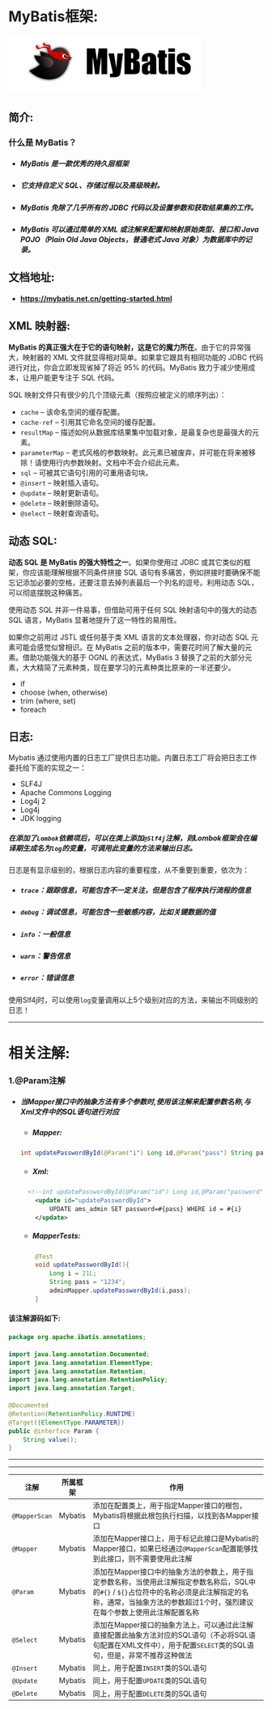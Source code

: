 # MyBatis框架:

![image-20221026105111962](images/image-20221026105111962.png)

## 简介:

### 什么是 MyBatis？

- ##### MyBatis 是一款优秀的持久层框架

- ##### 它支持自定义 SQL、存储过程以及高级映射。

- ##### MyBatis 免除了几乎所有的 JDBC 代码以及设置参数和获取结果集的工作。

- ##### MyBatis 可以通过简单的 XML 或注解来配置和映射原始类型、接口和 Java POJO（Plain Old Java Objects，普通老式 Java 对象）为数据库中的记录。

## 文档地址:

- #### https://mybatis.net.cn/getting-started.html

## XML 映射器:

**MyBatis 的真正强大在于它的语句映射，这是它的魔力所在**。由于它的异常强大，映射器的 XML 文件就显得相对简单。如果拿它跟具有相同功能的 JDBC 代码进行对比，你会立即发现省掉了将近 95% 的代码。MyBatis 致力于减少使用成本，让用户能更专注于 SQL 代码。

SQL 映射文件只有很少的几个顶级元素（按照应被定义的顺序列出）：

- `cache` – 该命名空间的缓存配置。
- `cache-ref` – 引用其它命名空间的缓存配置。
- `resultMap` – 描述如何从数据库结果集中加载对象，是最复杂也是最强大的元素。
- `parameterMap` – 老式风格的参数映射。此元素已被废弃，并可能在将来被移除！请使用行内参数映射。文档中不会介绍此元素。
- `sql` – 可被其它语句引用的可重用语句块。
- `@insert` – 映射插入语句。
- `@update` – 映射更新语句。
- `@delete` – 映射删除语句。
- `@select` – 映射查询语句。

## 动态 SQL:

**动态 SQL 是 MyBatis 的强大特性之一**。如果你使用过 JDBC 或其它类似的框架，你应该能理解根据不同条件拼接 SQL 语句有多痛苦，例如拼接时要确保不能忘记添加必要的空格，还要注意去掉列表最后一个列名的逗号。利用动态 SQL，可以彻底摆脱这种痛苦。

使用动态 SQL 并非一件易事，但借助可用于任何 SQL 映射语句中的强大的动态 SQL 语言，MyBatis 显著地提升了这一特性的易用性。

如果你之前用过 JSTL 或任何基于类 XML 语言的文本处理器，你对动态 SQL 元素可能会感觉似曾相识。在 MyBatis 之前的版本中，需要花时间了解大量的元素。借助功能强大的基于 OGNL 的表达式，MyBatis 3 替换了之前的大部分元素，大大精简了元素种类，现在要学习的元素种类比原来的一半还要少。

- if
- choose (when, otherwise)
- trim (where, set)
- foreach

## 日志:

Mybatis 通过使用内置的日志工厂提供日志功能。内置日志工厂将会把日志工作委托给下面的实现之一：

- SLF4J
- Apache Commons Logging
- Log4j 2
- Log4j
- JDK logging

##### 在添加了`Lombok`依赖项后，可以在类上添加`@Slf4j`注解，则Lombok框架会在编译期生成名为`log`的变量，可调用此变量的方法来输出日志。

日志是有显示级别的，根据日志内容的重要程度，从不重要到重要，依次为：

- ##### `trace`：跟踪信息，可能包含不一定关注，但是包含了程序执行流程的信息
- ##### `debug`：调试信息，可能包含一些敏感内容，比如关键数据的值
- ##### `info`：一般信息
- ##### `warn`：警告信息
- ##### `error`：错误信息

使用Slf4j时，可以使用`log`变量调用以上5个级别对应的方法，来输出不同级别的日志！

------

# 相关注解:

### 1.@Param注解

- ##### 当Mapper接口中的抽象方法有多个参数时,使用该注解来配置参数名称,与Xml文件中的SQL语句进行对应

  - ##### Mapper:

  ```java
  int updatePasswordById(@Param("i") Long id,@Param("pass") String password);
  ```

  - ##### Xml:

  ```xml
  	<!--int updatePasswordById(@Param("id") Long id,@Param("password") String 	password);-->
      <update id="updatePasswordById">
          UPDATE ams_admin SET password=#{pass} WHERE id = #{i}
      </update>
  ```

  - ##### MapperTests:

  ```java
      @Test
      void updatePasswordById(){
          Long i = 21L;
          String pass = "1234";
          adminMapper.updatePasswordById(i,pass);
      }
  ```

#### 该注解源码如下:

```java
package org.apache.ibatis.annotations;

import java.lang.annotation.Documented;
import java.lang.annotation.ElementType;
import java.lang.annotation.Retention;
import java.lang.annotation.RetentionPolicy;
import java.lang.annotation.Target;

@Documented
@Retention(RetentionPolicy.RUNTIME)
@Target({ElementType.PARAMETER})
public @interface Param {
    String value();
}
```

------

------

| 注解          | 所属框架 | 作用                                                         |
| ------------- | -------- | ------------------------------------------------------------ |
| `@MapperScan` | Mybatis  | 添加在配置类上，用于指定Mapper接口的根包，<br />Mybatis将根据此根包执行扫描，以找到各Mapper接口 |
| `@Mapper`     | Mybatis  | 添加在Mapper接口上，用于标记此接口是Mybatis的Mapper接口，如果已经通过`@MapperScan`配置能够找到此接口，则不需要使用此注解 |
| `@Param`      | Mybatis  | 添加在Mapper接口中的抽象方法的参数上，用于指定参数名称，当使用此注解指定参数名称后，SQL中的`#{}` / `${}`占位符中的名称必须是此注解指定的名称，通常，当抽象方法的参数超过1个时，强烈建议在每个参数上使用此注解配置名称 |
| `@Select`     | Mybatis  | 添加在Mapper接口的抽象方法上，可以通过此注解直接配置此抽象方法对应的SQL语句（不必将SQL语句配置在XML文件中），用于配置`SELECT`类的SQL语句，但是，非常不推荐这种做法 |
| `@Insert`     | Mybatis  | 同上，用于配置`INSERT`类的SQL语句                            |
| `@Update`     | Mybatis  | 同上，用于配置`UPDATE`类的SQL语句                            |
| `@Delete`     | Mybatis  | 同上，用于配置`DELETE`类的SQL语句                            |
